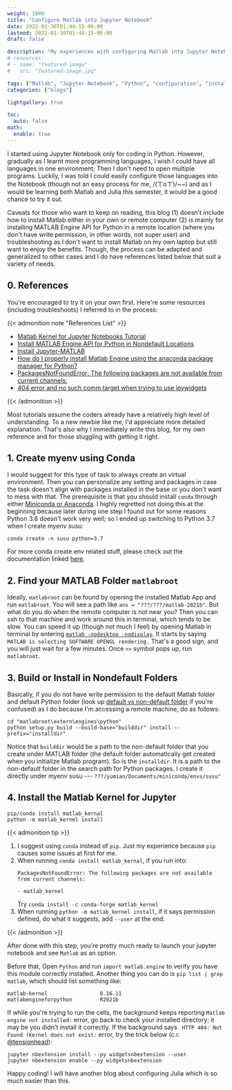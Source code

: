 ```yaml
---
weight: 1000
title: "Configure Matlab into Jupyter Notebook"
date: 2022-01-30T01:44:15-06:00
lastmod: 2022-01-30T01:44:15-06:00
draft: false

description: "My experiences with configuring Matlab into Jupyter Notebook in a remote machine"
# resources:
# - name: "featured-image"
#   src: "featured-image.jpg"

tags: ["Matlab", "Jupyter Notebook", "Python", "configuration", "installation"]
categories: ["blogs"]

lightgallery: true

toc:
  auto: false
math:
  enable: true
---
```

<!--more-->
<!-- ![](/images/Hugo-Logo.png "A blog that shares some of my own experiences with building Hugo website.") -->

I started using Jupyter Notebook only for coding in Python. However, gradually as I learnt more programming languages, I wish I could have all languages in one environment; Then I don't need to open multiple programs. Luckily, I was told I could easily configure those languages into the Notebook (though not an easy process for me, /(ㄒoㄒ)/~~) and as I would be learning both Matlab and Julia this semester, it would be a good chance to try it out. 

Caveats for those who want to keep on reading, this blog (1) doesn't include how to install Matlab either in your own or remote computer (2) is mainly for installing MATLAB Engine API for Python in a remote location (where you don't have write permission, in other words, not super user) and troubleshooting as I don't want to install Matlab on my own laptop but still want to enjoy the benefits. Though, the process can be adapted and generalized to other cases and I do have references listed below that suit a variety of needs. 

## 0. References

You're encouraged to try it on your own first. Here're some resources (including troubleshoots) I referred to in the process:

{{< admonition note "References List" >}}

- [Matlab Kernel for Jupyter Notebooks Tutorial](https://portal.geomar.de/documents/18749/1308328/2018-09-27_Matlab+Kernel+for+Jupyter+Notebooks.pdf/ecd33b0c-2f3d-49ca-8146-1b957a68597d)
- [Install MATLAB Engine API for Python in Nondefault Locations](https://www.mathworks.com/help/matlab/matlab_external/install-matlab-engine-api-for-python-in-nondefault-locations.html)
- [Install Jupyter-MATLAB](https://am111.readthedocs.io/en/latest/jmatlab_install.html)
- [How do I properly install Matlab Engine using the anaconda package manager for Python?](https://www.mathworks.com/matlabcentral/answers/346068-how-do-i-properly-install-matlab-engine-using-the-anaconda-package-manager-for-python)
- [PackagesNotFoundError: The following packages are not available from current channels:](https://stackoverflow.com/questions/48493505/packagesnotfounderror-the-following-packages-are-not-available-from-current-cha)
- [404 error and no such comm target when trying to use ipywidgets](https://github.com/jupyter-widgets/ipywidgets/issues/1720)

{{< /admonition >}}

Most tutorials assume the coders already have a relatively high level of understanding. To a new newbie like me, I'd appreciate more detailed explanation. That's also why I immediately write this blog, for my own reference and for those stuggling with getting it right.

## 1. Create myenv using Conda

I would suggest for this type of task to always create an virtual environment. Then you can personalize any setting and packages in case the task doesn't align with packages installed in the base or you don't want to mess with that. The prerequisite is that you should install ```conda``` through either [Miniconda or Anaconda](https://docs.conda.io/projects/conda/en/latest/user-guide/install/linux.html). I highly regretted not doing this at the beginning because later during one step I found out for some reasons Python 3.8 doesn't work very well; so I ended up switching to Python 3.7 when I create myenv susu:

```code
conda create -n susu python=3.7
```

For more conda create env related stuff, please check out the documentation linked [here](https://docs.conda.io/projects/conda/en/latest/user-guide/tasks/manage-environments.html#id1).

## 2. Find your MATLAB Folder ```matlabroot```

Ideally, ```matlabroot``` can be found by opening the installed Matlab App and run ```matlabroot```. You will see a path like ```ans = "???/???/matlab-2021b"```. But what do you do when the remote computer is not near you? Then you can ssh to that machine and work around this in terminal, which tends to be slow. You can speed it up (though not much I feel) by opening Matlab in terminal by entering [```matlab -nodesktop -nodisplay```](https://www.mathworks.com/help/matlab/ref/matlablinux.html). It starts by saying ```MATLAB is selecting SOFTWARE OPENGL rendering.``` That's a good sign, and you will just wait for a few minutes. Once ```>>``` symbol pops up, run ```matlabroot```. 

## 3. Build or Install in Nondefault Folders

Basically, if you do not have write permission to the default Matlab folder and default Python folder (look up [default vs non-default folder](https://www.pcmag.com/encyclopedia/term/default-folder) if you're confused) as I do because I'm accessing a remote machine, do as follows:

```code
cd "matlabroot\extern\engines\python"
python setup.py build --build-base="builddir" install --prefix="installdir"
```

Notice that ```builddir``` would be a path to the non-default folder that you create under MATLAB folder (the default folder automatically get created when you initialize Matlab program). So is the ```installdir```. It is a path to the non-default folder in the search path for Python packages. I create it directly under myenv susu --- ```???/yumian/Documents/miniconda/envs/susu"```

## 4. Install the Matlab Kernel for Jupyter

```code
pip/conda install matlab_kernal
python -m matlab_kernel install
```

{{< admonition tip >}}

1. I suggest using ```conda``` instead of ```pip```. Just my experience because ```pip``` causes some issues at first for me. 
2. When running ```conda install matlab_kernal```, if you run into:
    ```code 
    PackagesNotFoundError: The following packages are not available from current channels:

    - matlab_kernel
    ```
    Try ```conda install -c conda-forge matlab_kernel```
3. When running ```python -m matlab_kernel install```, if it says permission defined, do what it suggests, add ```--user``` at the end. 

{{< /admonition >}}

After done with this step, you're pretty much ready to launch your jupyter notebook and see ```Matlab``` as an option. 

Before that, Open ```Python``` and run ```import matlab.engine``` to verify you have this module correctly installed. Another thing you can do is ```pip list | grep matlab```, which should list something like:

```code
matlab-kernel                 0.16.11
matlabengineforpython         R2021b
```

If while you're trying to run the cells, the background keeps reporting ```Matlab engine not installed:``` error, go back to check your installed directory; it may be you didn't install it correctly. If the background says ``` HTTP 404: Not Found (Kernel does not exist:``` error, try the trick below (c.r. [@tensionhead](https://github.com/tensionhead)):

```code
jupyter nbextension install --py widgetsnbextension --user
jupyter nbextension enable --py widgetsnbextension
```

Happy coding! I will have another blog about configuring Julia which is so much easier than this. 









